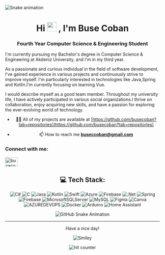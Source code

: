 ![Snake animation](https://raw.githubusercontent.com/{busecoban}/{busecoban}/output/github-contribution-grid-snake-dark.svg) 

 <h1 align="center">Hi <img src="https://raw.githubusercontent.com/aemmadi/aemmadi/master/wave.gif" width="30">
, I'm Buse Coban</h1>
<h3 align="center">Fourth Year Computer Science & Engineering Student</h3>

 I'm currently pursuing my Bachelor's degree in Computer Science & Engineering at Akdeniz University, and I'm in my third year.
 
 As a passionate and curious individual in the field of software development, I've gained experience in various projects and continuously strive to improve myself. I'm particularly interested in technologies like Java,Spring and Kotlin.I'm currently focusing on learning Vue.
 
 I would describe myself as a good team member. Throughout my university life, I have actively participated in various social organizations.I thrive on collaboration, enjoy acquiring new skills, and have a passion for exploring the ever-evolving world of technology.
 
<div align="center">


- 👨‍💻 All of my projects are available at [https://github.com/busecoban?tab=repositories](https://github.com/busecoban?tab=repositories)

- 📫 How to reach me **buseccoban@gmail.com**


<h3 align="left">Connect with me:</h3>
<p align="left">
<a href="https://linkedin.com/in/busecoban" target="blank"><img align="center" src="https://raw.githubusercontent.com/rahuldkjain/github-profile-readme-generator/master/src/images/icons/Social/linked-in-alt.svg" alt="busecoban" height="30" width="40" /></a>
</p>


## 💻 Tech Stack:
![C#](https://img.shields.io/badge/c%23-%23239120.svg?style=for-the-badge&logo=csharp&logoColor=white) 
![C](https://img.shields.io/badge/c-%2300599C.svg?style=for-the-badge&logo=c&logoColor=white) 
![Java](https://img.shields.io/badge/java-%23ED8B00.svg?style=for-the-badge&logo=openjdk&logoColor=white) 
![Kotlin](https://img.shields.io/badge/kotlin-%237F52FF.svg?style=for-the-badge&logo=kotlin&logoColor=white) 
![Swift](https://img.shields.io/badge/swift-F54A2A?style=for-the-badge&logo=swift&logoColor=white) 
![Azure](https://img.shields.io/badge/azure-%230072C6.svg?style=for-the-badge&logo=microsoftazure&logoColor=white) 
![Firebase](https://img.shields.io/badge/firebase-%23039BE5.svg?style=for-the-badge&logo=firebase) 
![.Net](https://img.shields.io/badge/.NET-5C2D91?style=for-the-badge&logo=.net&logoColor=white) 
![Spring](https://img.shields.io/badge/spring-%236DB33F.svg?style=for-the-badge&logo=spring&logoColor=white) 
![Firebase](https://img.shields.io/badge/Firebase-039BE5?style=for-the-badge&logo=Firebase&logoColor=white) 
![MicrosoftSQLServer](https://img.shields.io/badge/Microsoft%20SQL%20Server-CC2927?style=for-the-badge&logo=microsoft%20sql%20server&logoColor=white) 
![MySQL](https://img.shields.io/badge/mysql-%2300000f.svg?style=for-the-badge&logo=mysql&logoColor=white) 
![Figma](https://img.shields.io/badge/figma-%23F24E1E.svg?style=for-the-badge&logo=figma&logoColor=white) 
![Canva](https://img.shields.io/badge/Canva-%2300C4CC.svg?style=for-the-badge&logo=Canva&logoColor=white) 
![AZUREDEVOPS](https://img.shields.io/badge/azuredevops-0078D7.svg?style=for-the-badge&logo=azuredevops&logoColor=white&color=%230078D7) 
![Docker](https://img.shields.io/badge/docker-%230db7ed.svg?style=for-the-badge&logo=docker&logoColor=white) ![Arduino](https://img.shields.io/badge/-Arduino-00979D?style=for-the-badge&logo=Arduino&logoColor=white) ![Home Assistant](https://img.shields.io/badge/home%20assistant-%2341BDF5.svg?style=for-the-badge&logo=home-assistant&logoColor=white)

![GitHub Snake Animation](https://github.com/busecoban/busecoban/blob/output/snake.svg)


---



<div align="center">
<p>Have a nice day!</p>
<div>
<img src="https://github.com/mscoutermarsh/mscoutermarsh/blob/master/teeter.gif?raw=true" alt="Smiley" align="center">
</div>
</div>

<div align="center">
<p></p>
<img src="https://profile-counter.glitch.me/busecoban/count.svg" alt="hit counter" align="center">
</div>






